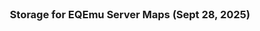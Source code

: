 <br/>
<p align="center">
  <h3 align="center">Storage for EQEmu Server Maps (Sept 28, 2025)</h3>

</p>
